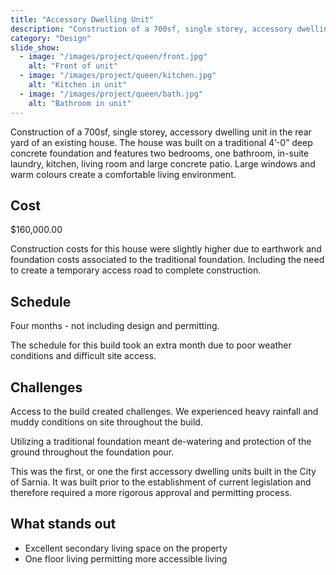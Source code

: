 ```yaml
---
title: "Accessory Dwelling Unit"
description: "Construction of a 700sf, single storey, accessory dwelling unit in the rear yard of an existing house."
category: "Design"
slide_show:
  - image: "/images/project/queen/front.jpg"
    alt: "Front of unit"
  - image: "/images/project/queen/kitchen.jpg"
    alt: "Kitchen in unit"
  - image: "/images/project/queen/bath.jpg"
    alt: "Bathroom in unit"
---
```


Construction of a 700sf, single storey, accessory dwelling unit in the rear yard of an existing house. The house was built on a traditional 4’-0” deep concrete foundation and features two bedrooms, one bathroom, in-suite laundry, kitchen, living room and large concrete patio. Large windows and warm colours create a comfortable living environment.

## Cost

$160,000.00

Construction costs for this house were slightly higher due to earthwork and foundation costs associated to the traditional foundation. Including the need to create a temporary access road to complete construction.

## Schedule

Four months - not including design and permitting.

The schedule for this build took an extra month due to poor weather conditions and difficult site access.

## Challenges

Access to the build created challenges. We experienced heavy rainfall and muddy conditions on site throughout the build.

Utilizing a traditional foundation meant de-watering and protection of the ground throughout the foundation pour.

This was the first, or one the first accessory dwelling units built in the City of Sarnia. It was built prior to the establishment of current legislation and therefore required a more rigorous approval and permitting process.

## What stands out

- Excellent secondary living space on the property
- One floor living permitting more accessible living
